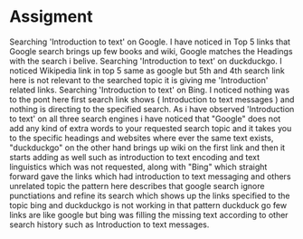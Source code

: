 # Assigment
Searching 'Introduction to text' on Google.
I have noticed in Top 5 links that Google search brings up few books and wiki, Google matches the Headings with the search i belive.
Searching 'Introduction to text' on duckduckgo.
I noticed Wikipedia link in top 5 same as google but 5th and 4th search link here is not relevant to the searched topic it is giving me 'Introduction' related links.
Searching 'Introduction to text' on Bing.
I noticed nothing was to the pont here first search link shows ( Introduction to text messages ) and nothing is directing to the specified search.
As i have observed 'Introduction to text' on all three search engines i have noticed that "Google" does not add any kind of extra words to your requested search topic and it takes you to the specific headings and websites where ever the same text exists, "duckduckgo" on the other hand brings up wiki on the first link and then it starts adding as well such as introduction to text encoding and text linguistics which was not requested, along with "Bing" which straight forward gave the links which had introduction to text messaging and others unrelated topic the pattern here describes that google search ignore punctiations and refine its search which shows up the links specified to the topic bing and duckduckgo is not working in that pattern duckduck go few links are like google but bing was filling the missing text according to other search history such as Introduction to text messages.
